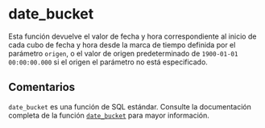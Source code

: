 ﻿---
SidebarGroup: "index-system-functions"
Autogenerated: true
---

# date_bucket

Esta función devuelve el valor de fecha y hora correspondiente al inicio de cada cubo de fecha y hora desde la marca de tiempo definida por el parámetro `origen`, o el valor de origen predeterminado de `1900-01-01 00:00:00.000` si el origen el parámetro no está especificado.

## Comentarios 

`date_bucket` es una función de SQL estándar. Consulte la documentación completa de la función [`date_bucket`](https://learn.microsoft.com/es-es/sql/t-sql/functions/date_bucket-transact-sql) para mayor información.
